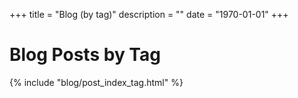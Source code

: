 +++
title = "Blog (by tag)"
description = ""
date = "1970-01-01"
+++

# Blog Posts by Tag

{% include "blog/post_index_tag.html" %}
